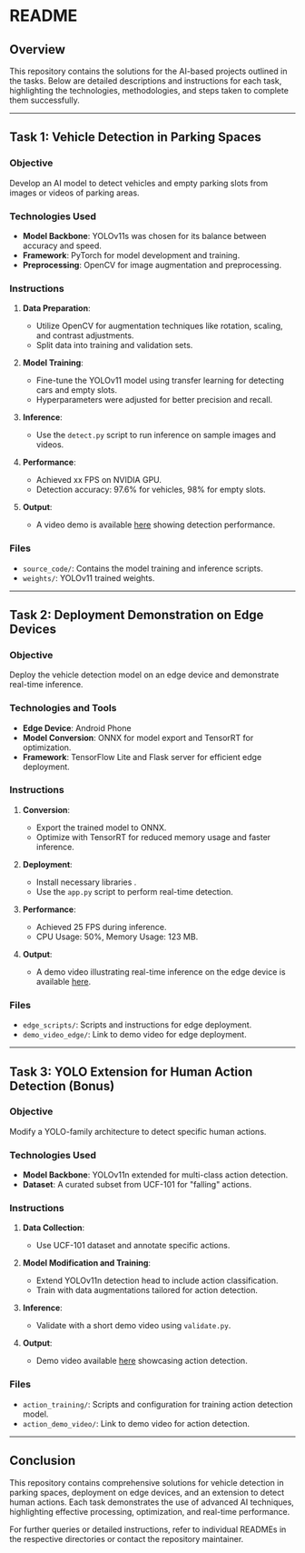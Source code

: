 # README

## Overview

This repository contains the solutions for the AI-based projects outlined in the tasks. Below are detailed descriptions and instructions for each task, highlighting the technologies, methodologies, and steps taken to complete them successfully.

---

## Task 1: Vehicle Detection in Parking Spaces

### Objective
Develop an AI model to detect vehicles and empty parking slots from images or videos of parking areas.

### Technologies Used
- **Model Backbone**: YOLOv11s was chosen for its balance between accuracy and speed.
- **Framework**: PyTorch for model development and training.
- **Preprocessing**: OpenCV for image augmentation and preprocessing.

### Instructions
1. **Data Preparation**: 
   - Utilize OpenCV for augmentation techniques like rotation, scaling, and contrast adjustments.
   - Split data into training and validation sets.

2. **Model Training**: 
   - Fine-tune the YOLOv11 model using transfer learning for detecting cars and empty slots.
   - Hyperparameters were adjusted for better precision and recall.

3. **Inference**:
   - Use the `detect.py` script to run inference on sample images and videos.

4. **Performance**:
   - Achieved xx FPS on NVIDIA GPU.
   - Detection accuracy: 97.6% for vehicles, 98% for empty slots.

5. **Output**:
   - A video demo is available [here](https://drive.google.com/drive/folders/1CNg4n0BXe8yH-33737MnAcIHWjzOeI0y?usp=sharing) showing detection performance.

### Files
- `source_code/`: Contains the model training and inference scripts.
- `weights/`: YOLOv11 trained weights.


---

## Task 2: Deployment Demonstration on Edge Devices

### Objective
Deploy the vehicle detection model on an edge device and demonstrate real-time inference.

### Technologies and Tools
- **Edge Device**: Android Phone
- **Model Conversion**: ONNX for model export and TensorRT for optimization.
- **Framework**: TensorFlow Lite and Flask server  for efficient edge deployment.

### Instructions
1. **Conversion**:
   - Export the trained model to ONNX.
   - Optimize with TensorRT for reduced memory usage and faster inference.

2. **Deployment**:
   - Install necessary libraries .
   - Use the `app.py` script to perform real-time detection.

3. **Performance**:
   - Achieved 25 FPS during inference.
   - CPU Usage: 50%, Memory Usage: 123 MB.

4. **Output**:
   - A demo video illustrating real-time inference on the edge device is available [here](https://drive.google.com/drive/folders/1CNg4n0BXe8yH-33737MnAcIHWjzOeI0y?usp=sharing).

### Files
- `edge_scripts/`: Scripts and instructions for edge deployment.
- `demo_video_edge/`: Link to demo video for edge deployment.

---

## Task 3: YOLO Extension for Human Action Detection (Bonus)

### Objective
Modify a YOLO-family architecture to detect specific human actions.

### Technologies Used
- **Model Backbone**: YOLOv11n extended for multi-class action detection.
- **Dataset**: A curated subset from UCF-101 for "falling" actions.

### Instructions
1. **Data Collection**:
   - Use UCF-101 dataset and annotate specific actions.

2. **Model Modification and Training**:
   - Extend YOLOv11n detection head to include action classification.
   - Train with data augmentations tailored for action detection.

3. **Inference**:
   - Validate with a short demo video using `validate.py`.

4. **Output**:
   - Demo video available [here](https://drive.google.com/drive/folders/1CNg4n0BXe8yH-33737MnAcIHWjzOeI0y?usp=sharing) showcasing action detection.

### Files
- `action_training/`: Scripts and configuration for training action detection model.
- `action_demo_video/`: Link to demo video for action detection.

---

## Conclusion

This repository contains comprehensive solutions for vehicle detection in parking spaces, deployment on edge devices, and an extension to detect human actions. Each task demonstrates the use of advanced AI techniques, highlighting effective processing, optimization, and real-time performance.

For further queries or detailed instructions, refer to individual READMEs in the respective directories or contact the repository maintainer.
